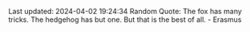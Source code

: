 Last updated: 2024-04-02 19:24:34
Random Quote: The fox has many tricks. The hedgehog has but one. But that is the best of all. - Erasmus